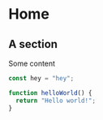 # Home

## A section

Some content

```javascript
const hey = "hey";

function helloWorld() {
  return "Hello world!";
}
```
